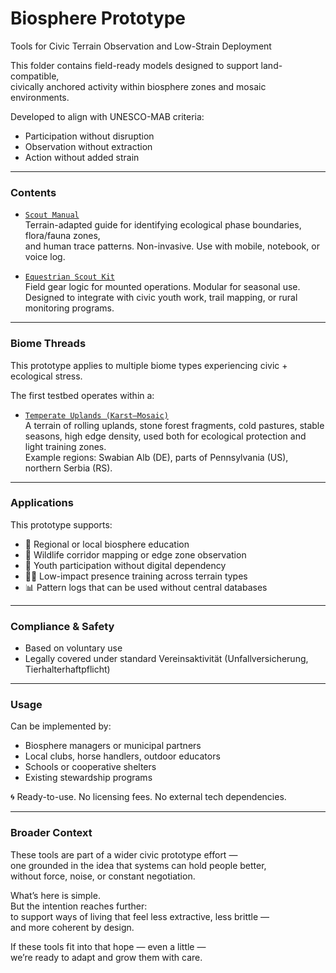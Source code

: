 # Biosphere Prototype  
Tools for Civic Terrain Observation and Low-Strain Deployment

This folder contains field-ready models designed to support land-compatible,  
civically anchored activity within biosphere zones and mosaic environments.

Developed to align with UNESCO-MAB criteria:  
- Participation without disruption  
- Observation without extraction  
- Action without added strain

---

### Contents

- [`Scout Manual`](./scout-manual.md)  
  Terrain-adapted guide for identifying ecological phase boundaries, flora/fauna zones,  
  and human trace patterns. Non-invasive. Use with mobile, notebook, or voice log.

- [`Equestrian Scout Kit`](./equestrian-scout-kit.md)  
  Field gear logic for mounted operations. Modular for seasonal use.  
  Designed to integrate with civic youth work, trail mapping, or rural monitoring programs.

---

### Biome Threads

This prototype applies to multiple biome types experiencing civic + ecological stress.

The first testbed operates within a:

- [`Temperate Uplands (Karst–Mosaic)`](./temperate-uplands-karst/README.md)  
  A terrain of rolling uplands, stone forest fragments, cold pastures, stable seasons, high edge density,
  used both for ecological protection and light training zones.  
  Example regions: Swabian Alb (DE), parts of Pennsylvania (US), northern Serbia (RS).

---

### Applications

This prototype supports:

- 📍 Regional or local biosphere education  
- 🐾 Wildlife corridor mapping or edge zone observation  
- 🧭 Youth participation without digital dependency  
- 🚶‍♀️ Low-impact presence training across terrain types  
- 📊 Pattern logs that can be used without central databases

---

### Compliance & Safety

- Based on voluntary use  
- Legally covered under standard Vereinsaktivität (Unfallversicherung, Tierhalterhaftpflicht)  

---

### Usage

Can be implemented by:
- Biosphere managers or municipal partners  
- Local clubs, horse handlers, outdoor educators  
- Schools or cooperative shelters  
- Existing stewardship programs

🌀 Ready-to-use. No licensing fees. No external tech dependencies.

---

### Broader Context

These tools are part of a wider civic prototype effort —  
one grounded in the idea that systems can hold people better,  
without force, noise, or constant negotiation.

What’s here is simple.  
But the intention reaches further:  
to support ways of living that feel less extractive, less brittle —  
and more coherent by design.

If these tools fit into that hope — even a little —  
we’re ready to adapt and grow them with care.
